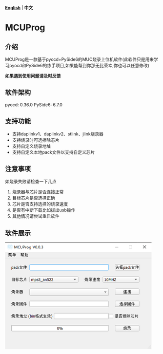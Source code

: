 [**English**](./README.md)  | **中文**

# MCUProg

## 介绍

MCUProg是一款基于pyocd+PySide6的MUC烧录上位机软件(此软件只是用来学习pyocd和PySide6的练手项目,如果能帮到你那无比荣幸,你也可以任意修改)

**如果遇到使用问题请及时反馈**

## 软件架构

pyocd: 0.36.0
PySide6: 6.7.0

## 支持功能

- 支持daplinkv1、daplinkv2、stlink、jlink烧录器
- 支持烧录时可选擦除芯片
- 支持自定义烧录地址
- 支持自定义本地pack文件以支持自定义芯片

## 注意事项

如烧录失败请检查一下几点

1. 烧录器与芯片是否连接正常
2. 目标芯片是否选择正确
3. 芯片是否支持选择的烧录速度
4. 是否有中断下载比如拔出usb操作
5. 其他情况请尝试重启软件

## 软件展示

![MCUProg](./doc/MCUProg.png)

